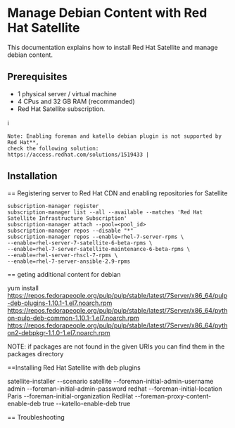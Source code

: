 # Manage Debian Content with Red Hat Satellite

This documentation explains how to install Red Hat Satellite and manage debian content. 


## Prerequisites 
- 1 physical server / virtual machine 
- 4 CPus and 32 GB RAM  (recommanded) 
- Red Hat Satellite subscription. 


:information_source: 
```
Note: Enabling foreman and katello debian plugin is not supported by Red Hat**, 
check the following solution: https://access.redhat.com/solutions/1519433 |
```


## Installation 

== Registering server to Red Hat CDN and enabling repositories for Satellite 

```
subscription-manager register
subscription-manager list --all --available --matches 'Red Hat Satellite Infrastructure Subscription'
subscription-manager attach --pool=<pool_id>
subscription-manager repos --disable "*"
subscription-manager repos --enable=rhel-7-server-rpms \
--enable=rhel-server-7-satellite-6-beta-rpms \
--enable=rhel-7-server-satellite-maintenance-6-beta-rpms \
--enable=rhel-server-rhscl-7-rpms \
--enable=rhel-7-server-ansible-2.9-rpms

```




== geting additional content for debian 

yum install  https://repos.fedorapeople.org/pulp/pulp/stable/latest/7Server/x86_64/pulp-deb-plugins-1.10.1-1.el7.noarch.rpm https://repos.fedorapeople.org/pulp/pulp/stable/latest/7Server/x86_64/python-pulp-deb-common-1.10.1-1.el7.noarch.rpm  https://repos.fedorapeople.org/pulp/pulp/stable/latest/7Server/x86_64/python2-debpkgr-1.1.0-1.el7.noarch.rpm

NOTE: if packages are not found in the given URIs you can find them in the packages directory 


==Installing Red Hat Satellite with deb plugins 



satellite-installer --scenario satellite --foreman-initial-admin-username admin --foreman-initial-admin-password redhat --foreman-initial-location Paris --foreman-initial-organization RedHat  --foreman-proxy-content-enable-deb true --katello-enable-deb true



== Troubleshooting 


